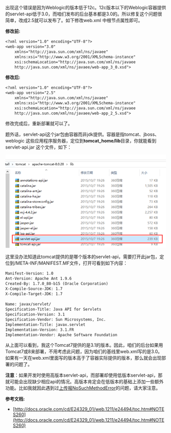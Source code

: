 出现这个错误是因为Weblogic的版本低于12c。12c版本以下的Weblogic容器提供的servlet-api低于3.0，而咱们发布的后台基本都是3.0的。所以修复这个问题很简单，改成2.5就可以发布了。如下修改web.xml 中根节点属性即可。

**修改前:**
```
<?xml version="1.0" encoding="UTF-8"?>
<web-app version="3.0" 
    xmlns="http://java.sun.com/xml/ns/javaee" 
    xmlns:xsi="http://www.w3.org/2001/XMLSchema-instance" 
    xsi:schemaLocation="http://java.sun.com/xml/ns/javaee
    http://java.sun.com/xml/ns/javaee/web-app_3_0.xsd">
```
**修改后:**
```
<?xml version="1.0" encoding="UTF-8"?>
<web-app version="2.5" 
    xmlns="http://java.sun.com/xml/ns/javaee" 
    xmlns:xsi="http://www.w3.org/2001/XMLSchema-instance" 
    xsi:schemaLocation="http://java.sun.com/xml/ns/javaee
    http://java.sun.com/xml/ns/javaee/web-app_2_5.xsd">
```
修改完成后，重新部署就可以了。

题外话，servlet-api这个jar包由容器而非jdk提供。容器是指tomcat、jboss、weblogic 这些应用程序服务器，定位到**tomcat_home/lib**目录，你就能看到servlet-api.jar 这个文件，如下：

![](./img/1.png)

这里没办法知道此tomcat提供的是哪个版本的servlet-api，需要打开此jar包，定位到/META-INF/MANIFEST.MF文件，打开可看到如下内容：
```
Manifest-Version: 1.0
Ant-Version: Apache Ant 1.9.6
Created-By: 1.7.0_80-b15 (Oracle Corporation)
X-Compile-Source-JDK: 1.7
X-Compile-Target-JDK: 1.7

Name: javax/servlet/
Specification-Title: Java API for Servlets
Specification-Version: 3.1
Specification-Vendor: Sun Microsystems, Inc.
Implementation-Title: javax.servlet
Implementation-Version: 3.1.FR
Implementation-Vendor: Apache Software Foundation
```
从上面可以看到，我这个Tomcat7提供的是3.1的版本。因此，咱们的后台如果用Tomcat7或8来部署，不用考虑此问题，因为咱们的基线里web.xml写的是3.0。如果有一天在web.xml里面写的版本高于了容器实际提供的版本，那么就会出现部署的问题了。

**注意**：如果开发时使用高版本servlet-api，而部署却使用低版本servlet-api，那就可能会出现缺少相应api的情况。高版本肯定会在低版本的基础上添加一些额外功能。比如我就因此遇到过[上传报NoSuchMethodError](./weblogic-servlet-request.md)的问题，请大家注意。

**参考文档:**
- [http://docs.oracle.com/cd/E24329_01/web.1211/e24494/toc.htm#NOTES260](http://docs.oracle.com/cd/E24329_01/web.1211/e24494/toc.htm#NOTES260)